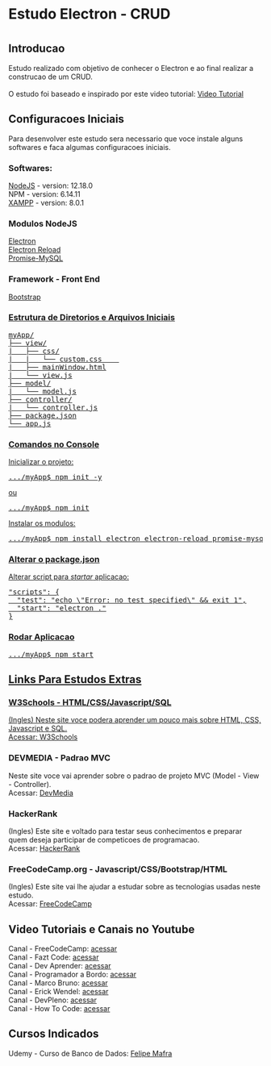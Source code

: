 <h1>Estudo Electron - CRUD<h1>

<h2>Introducao</h2>
  Estudo realizado com objetivo de conhecer o Electron e ao final realizar a construcao de um CRUD.<br>
  <br>
  O estudo foi baseado e inspirado por este video tutorial: <a href="https://www.youtube.com/watch?v=0h2LBY5M8y4&t=1694s"> Video Tutorial </a>

<h2>Configuracoes Iniciais</h2>
Para desenvolver este estudo sera necessario que voce instale alguns softwares e faca algumas configuracoes iniciais.

<h3>Softwares:</h3>
<a href="https://nodejs.org/en/">NodeJS</a> - version: 12.18.0<br>
NPM - version: 6.14.11 <br>
<a href="https://www.apachefriends.org/pt_br/index.html">XAMPP</a> - version: 8.0.1

<h3>Modulos NodeJS</h3>
<a href="https://www.electronjs.org/">Electron</a><br>
<a href="https://www.npmjs.com/package/electron-reload">Electron Reload</a><br>
<a href="https://www.npmjs.com/package/promise-mysql">Promise-MySQL</a>

<h3>Framework - Front End</h3>
<a href="https://getbootstrap.com/">Bootstrap</h3>

<h3>Estrutura de Diretorios e Arquivos Iniciais</h3>
<pre>
myApp/
├── view/
|   ├── css/
|   |   └── custom.css    
|   ├── mainWindow.html
|   └── view.js
├── model/
|   └── model.js
├── controller/
|   └── controller.js
├── package.json
└── app.js
</pre>

<h3>Comandos no Console</h3>
<p>
Inicializar o projeto:
</p>
<pre>
.../myApp$ npm init -y
</pre>

ou

<pre>
.../myApp$ npm init
</pre>

<p>
Instalar os modulos:
</p>
<pre>
.../myApp$ npm install electron electron-reload promise-mysql
</pre>

<h3>Alterar o package.json</h3>
Alterar script para <i>startar</i> aplicacao:
<pre>
"scripts": {
  "test": "echo \"Error: no test specified\" && exit 1",
  "start": "electron ."
}
</pre>

<h3>Rodar Aplicacao</h3>
<pre>
.../myApp$ npm start
</pre>

<h2>Links Para Estudos Extras</h2>
<h3> W3Schools - HTML/CSS/Javascript/SQL </h3>
(Ingles) Neste site voce podera aprender um pouco mais sobre HTML, CSS, Javascript e SQL.<br>
Acessar: <a href="https://www.w3schools.com/default.asp">W3Schools</a>

<h3>DEVMEDIA - Padrao MVC</h3>
Neste site voce vai aprender sobre o padrao de projeto MVC (Model - View - Controller).<br>
Acessar: <a href="https://www.devmedia.com.br/padrao-mvc-java-magazine/21995"> DevMedia </a>

<h3>HackerRank</h3>
(Ingles) Este site e voltado para testar seus conhecimentos e preparar quem deseja participar de competicoes de programacao.<br>
Acessar: <a href="https://www.hackerrank.com/domains/sql">HackerRank</a>

<h3> FreeCodeCamp.org - Javascript/CSS/Bootstrap/HTML </h3>
(Ingles) Este site vai lhe ajudar a estudar sobre as tecnologias usadas neste estudo.<br>
Acessar: <a href="https://www.freecodecamp.org/"> FreeCodeCamp </a>

<h2>Video Tutoriais e Canais no Youtube</h2>
Canal - FreeCodeCamp: <a href="https://www.youtube.com/channel/UC8butISFwT-Wl7EV0hUK0BQ"> acessar </a><br>
Canal - Fazt Code: <a href="https://www.youtube.com/channel/UCMn28O1sQGochG94HdlthbA"> acessar </a><br>
Canal - Dev Aprender: <a href="https://www.youtube.com/channel/UCm63tB8wsKOVvxoU4iMpS2A"> acessar </a><br>
Canal - Programador a Bordo: <a href="https://www.youtube.com/channel/UC5fWvbBnaFAi2hJlHRmg5kw"> acessar </a><br>
Canal - Marco Bruno: <a href="https://www.youtube.com/channel/UCVheRLgrk7bOAByaQ0IVolg"> acessar </a><br>
Canal - Erick Wendel: <a href="https://www.youtube.com/channel/UCh84012dEUE076wM2CVFN9A"> acessar </a><br>
Canal - DevPleno: <a href="https://www.youtube.com/channel/UC07JWf9A0B1scApbS1Te7Ww"> acessar </a><br>
Canal - How To Code: <a href="https://www.youtube.com/channel/UCmPhge53FcctKWXps8gaiKA"> acessar </a><br>

<h2> Cursos Indicados </h2>
Udemy - Curso de Banco de Dados: <a href="https://www.udemy.com/course/bancos-de-dados-relacionais-basico-avancado/">Felipe Mafra</a><br>

